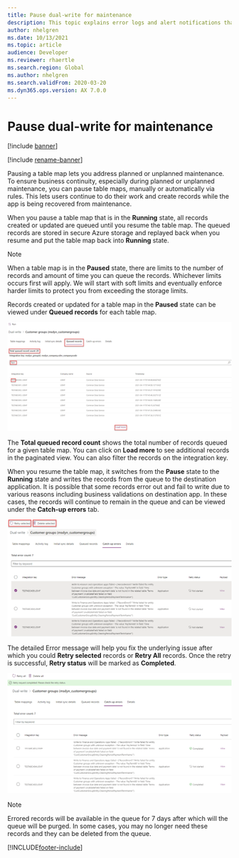 ```yaml
---
title: Pause dual-write for maintenance
description: This topic explains error logs and alert notifications that can help you troubleshoot issues.
author: nhelgren
ms.date: 10/13/2021
ms.topic: article
audience: Developer
ms.reviewer: rhaertle
ms.search.region: Global
ms.author: nhelgren
ms.search.validFrom: 2020-03-20
ms.dyn365.ops.version: AX 7.0.0
---
```


# Pause dual-write for maintenance

[!include [banner](../../includes/banner.md)]

[!include [rename-banner](~/includes/cc-data-platform-banner.md)]

Pausing a table map lets you address planned or unplanned maintenance. To ensure business continuity, especially during planned or unplanned maintenance, you can pause table maps, manually or automatically via rules. This lets users continue to do their work and create records while the app is being recovered from maintenance.

When you pause a table map that is in the **Running** state, all records created or updated are queued until you resume the table map. The queued records are stored in secure Azure storage and replayed back when you resume and put the table map back into **Running** state.

> [!NOTE]
> When a table map is in the **Paused** state, there are limits to the number of records and amount of time you can queue the records. Whichever limits occurs first will apply. We will start with soft limits and eventually enforce harder limits to protect you from exceeding the storage limits.

Records created or updated for a table map in the **Paused** state can be viewed under **Queued records** for each table map.

![Queued records insights.](media/Queued-Insights1.png "Queued records insights")

The **Total queued record count** shows the total number of records queued for a given table map. You can click on **Load more** to see additional records in the paginated view. You can also filter the records on the integration key.

When you resume the table map, it switches from the **Pause** state to the **Running** state and writes the records from the queue to the destination application. It is possible that some records error out and fail to write due to various reasons including business validations on destination app. In these cases, the records will continue to remain in the queue and can be viewed under the **Catch-up errors** tab.

![Queued records retry selected.](media/Queued-Insights-retry-selected3.png "Queued records retry selected")

The detailed Error message will help you fix the underlying issue after which you could **Retry selected** records or **Retry All** records. Once the retry is successful, **Retry status** will be marked as **Completed**.

![Queued records completed.](media/Queued-Insights-retry-selected4.png "Queued records retry selected")

> [!NOTE]
> Errored records will be available in the queue for 7 days after which will the queue will be purged. In some cases, you may no longer need these records and they can be deleted from the queue.

[!INCLUDE[footer-include](../../../../includes/footer-banner.md)]
